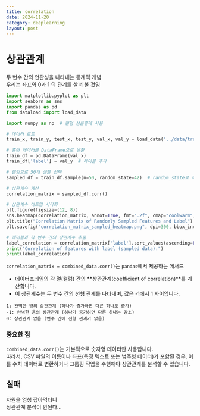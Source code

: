 ```yaml
---
title: correlation
date: 2024-11-20
category: deeplearning
layout: post
---
```


# 상관관계
두 변수 간의 연관성을 나타내는 통계적 개념  
우리는 좌표와 0과 1 의 관계를 살펴 볼 것임  


```python
import matplotlib.pyplot as plt
import seaborn as sns
import pandas as pd
from dataload import load_data

import numpy as np  # 랜덤 샘플링에 사용

# 데이터 로드
train_x, train_y, test_x, test_y, val_x, val_y = load_data('../data/train', '../data/test', '../data/val')

# 훈련 데이터를 DataFrame으로 변환
train_df = pd.DataFrame(val_x)
train_df['label'] = val_y  # 레이블 추가

# 랜덤으로 50개 샘플 선택
sampled_df = train_df.sample(n=50, random_state=42)  # random_state로 재현성 유지

# 상관계수 계산
correlation_matrix = sampled_df.corr()

# 상관계수 히트맵 시각화
plt.figure(figsize=(12, 8))
sns.heatmap(correlation_matrix, annot=True, fmt=".2f", cmap="coolwarm", cbar=True)
plt.title("Correlation Matrix of Randomly Sampled Features and Label")
plt.savefig("correlation_matrix_sampled_heatmap.png", dpi=300, bbox_inches="tight")

# 레이블과 각 변수 간의 상관계수 추출
label_correlation = correlation_matrix['label'].sort_values(ascending=False)
print("Correlation of features with label (sampled data):")
print(label_correlation)
```


`correlation_matrix = combined_data.corr()`는 `pandas`에서 제공하는 메서드  
- 데이터프레임의 각 열(컬럼) 간의 **상관관계(coefficient of correlation)**를 계산합니다.
-  이 상관계수는 두 변수 간의 선형 관계를 나타내며, 값은 -1에서 1 사이입니다.

```
1: 완벽한 양의 상관관계 (하나가 증가하면 다른 하나도 증가)
-1: 완벽한 음의 상관관계 (하나가 증가하면 다른 하나는 감소)
0: 상관관계 없음 (변수 간에 선형 관계가 없음)
```

### **중요한 점**
`combined_data.corr()`는 기본적으로 숫자형 데이터만 사용합니다.  
따라서, CSV 파일의 이름이나 좌표(특정 텍스트 또는 범주형 데이터)가 포함된 경우, 이를 수치 데이터로 변환하거나 그룹핑 작업을 수행해야 상관관계를 분석할 수 있습니다.


실패
--
자원을 엄청 잡아먹더니  
상관관계 분석이 안된다...   
